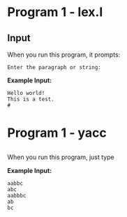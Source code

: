# Program 1 - lex.l

## Input

When you run this program, it prompts:

```
Enter the paragraph or string:
```

**Example Input:**
```
Hello world!
This is a test.
#
```
# Program 1 - yacc

##

When you run this program, just type

**Example Input:**
````
aabbc
abc
aabbbc
ab
bc
````
